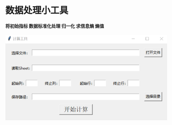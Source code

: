 # 数据处理小工具

#### 将初始指标 数据标准化处理  归一化  求信息熵  熵值

![image](https://github.com/pavtlly/DataCalculate/blob/main/image/%E7%95%8C%E9%9D%A2.png)
